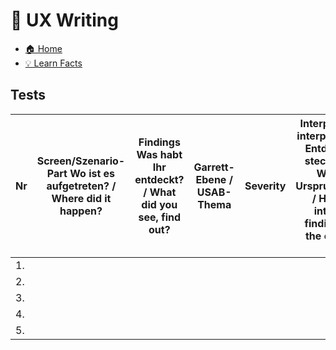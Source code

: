 # 📝 UX Writing

- [🏠 Home](index.md)
- [💡 Learn Facts](LearnFacts/Learn%20Facts%20SW12.md)

## Tests

| Nr | **Screen/Szenario-Part** Wo ist es aufgetreten? / Where did it happen? | **Findings** Was habt Ihr entdeckt? / What did you see, find out? | **Garrett-Ebene / USAB-Thema** | **Severity** | **Interpretation** Wie interpretiert Ihr das Entdeckte? Was steckt dahinter? Was ist das Ursprungsproblem? / How do you interpret the finding? What is the origin of the issue? | **Massnahmenvorschlag** Was/Wie könnt Ihr das Problem beheben? / How can you solve this issue? Explanations without new screen-design are ok. |
|-|-|-|-|-|-|-|
| 1. |         |    |                            |          |                        |       |
| 2. |         |    |                            |          |                        |       |
| 3. |         |    |                            |          |                        |       |
| 4. |         |    |                            |          |                        |       |
| 5. |         |    |                            |          |                        |       |